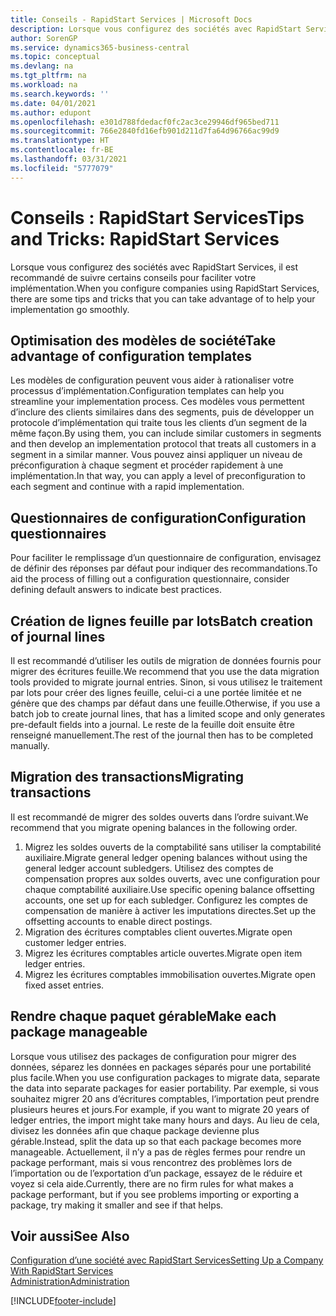 ```yaml
---
title: Conseils - RapidStart Services | Microsoft Docs
description: Lorsque vous configurez des sociétés avec RapidStart Services, il est recommandé de suivre certains conseils pour faciliter votre implémentation.
author: SorenGP
ms.service: dynamics365-business-central
ms.topic: conceptual
ms.devlang: na
ms.tgt_pltfrm: na
ms.workload: na
ms.search.keywords: ''
ms.date: 04/01/2021
ms.author: edupont
ms.openlocfilehash: e301d788fdedacf0fc2ac3ce29946df965bed711
ms.sourcegitcommit: 766e2840fd16efb901d211d7fa64d96766ac99d9
ms.translationtype: HT
ms.contentlocale: fr-BE
ms.lasthandoff: 03/31/2021
ms.locfileid: "5777079"
---
```

# <a name="tips-and-tricks-rapidstart-services"></a><span data-ttu-id="cdb75-103">Conseils : RapidStart Services</span><span class="sxs-lookup"><span data-stu-id="cdb75-103">Tips and Tricks: RapidStart Services</span></span>

<span data-ttu-id="cdb75-104">Lorsque vous configurez des sociétés avec RapidStart Services, il est recommandé de suivre certains conseils pour faciliter votre implémentation.</span><span class="sxs-lookup"><span data-stu-id="cdb75-104">When you configure companies using RapidStart Services, there are some tips and tricks that you can take advantage of to help your implementation go smoothly.</span></span>  

## <a name="take-advantage-of-configuration-templates"></a><span data-ttu-id="cdb75-105">Optimisation des modèles de société</span><span class="sxs-lookup"><span data-stu-id="cdb75-105">Take advantage of configuration templates</span></span>

<span data-ttu-id="cdb75-106">Les modèles de configuration peuvent vous aider à rationaliser votre processus d’implémentation.</span><span class="sxs-lookup"><span data-stu-id="cdb75-106">Configuration templates can help you streamline your implementation process.</span></span> <span data-ttu-id="cdb75-107">Ces modèles vous permettent d’inclure des clients similaires dans des segments, puis de développer un protocole d’implémentation qui traite tous les clients d’un segment de la même façon.</span><span class="sxs-lookup"><span data-stu-id="cdb75-107">By using them, you can include similar customers in segments and then develop an implementation protocol that treats all customers in a segment in a similar manner.</span></span> <span data-ttu-id="cdb75-108">Vous pouvez ainsi appliquer un niveau de préconfiguration à chaque segment et procéder rapidement à une implémentation.</span><span class="sxs-lookup"><span data-stu-id="cdb75-108">In that way, you can apply a level of preconfiguration to each segment and continue with a rapid implementation.</span></span>  

## <a name="configuration-questionnaires"></a><span data-ttu-id="cdb75-109">Questionnaires de configuration</span><span class="sxs-lookup"><span data-stu-id="cdb75-109">Configuration questionnaires</span></span>

<span data-ttu-id="cdb75-110">Pour faciliter le remplissage d’un questionnaire de configuration, envisagez de définir des réponses par défaut pour indiquer des recommandations.</span><span class="sxs-lookup"><span data-stu-id="cdb75-110">To aid the process of filling out a configuration questionnaire, consider defining default answers to indicate best practices.</span></span>  

## <a name="batch-creation-of-journal-lines"></a><span data-ttu-id="cdb75-111">Création de lignes feuille par lots</span><span class="sxs-lookup"><span data-stu-id="cdb75-111">Batch creation of journal lines</span></span>

<span data-ttu-id="cdb75-112">Il est recommandé d’utiliser les outils de migration de données fournis pour migrer des écritures feuille.</span><span class="sxs-lookup"><span data-stu-id="cdb75-112">We recommend that you use the data migration tools provided to migrate journal entries.</span></span> <span data-ttu-id="cdb75-113">Sinon, si vous utilisez le traitement par lots pour créer des lignes feuille, celui-ci a une portée limitée et ne génère que des champs par défaut dans une feuille.</span><span class="sxs-lookup"><span data-stu-id="cdb75-113">Otherwise, if you use a batch job to create journal lines, that has a limited scope and only generates pre-default fields into a journal.</span></span> <span data-ttu-id="cdb75-114">Le reste de la feuille doit ensuite être renseigné manuellement.</span><span class="sxs-lookup"><span data-stu-id="cdb75-114">The rest of the journal then has to be completed manually.</span></span>  

## <a name="migrating-transactions"></a><span data-ttu-id="cdb75-115">Migration des transactions</span><span class="sxs-lookup"><span data-stu-id="cdb75-115">Migrating transactions</span></span>

<span data-ttu-id="cdb75-116">Il est recommandé de migrer des soldes ouverts dans l’ordre suivant.</span><span class="sxs-lookup"><span data-stu-id="cdb75-116">We recommend that you migrate opening balances in the following order.</span></span> <!--Be aware that you cannot insert ledger entries directly. Instead you must use journals to post the journal lines-->

1. <span data-ttu-id="cdb75-117">Migrez les soldes ouverts de la comptabilité sans utiliser la comptabilité auxiliaire.</span><span class="sxs-lookup"><span data-stu-id="cdb75-117">Migrate general ledger opening balances without using the general ledger account subledgers.</span></span> <span data-ttu-id="cdb75-118">Utilisez des comptes de compensation propres aux soldes ouverts, avec une configuration pour chaque comptabilité auxiliaire.</span><span class="sxs-lookup"><span data-stu-id="cdb75-118">Use specific opening balance offsetting accounts, one set up for each subledger.</span></span> <span data-ttu-id="cdb75-119">Configurez les comptes de compensation de manière à activer les imputations directes.</span><span class="sxs-lookup"><span data-stu-id="cdb75-119">Set up the offsetting accounts to enable direct postings.</span></span>  
2. <span data-ttu-id="cdb75-120">Migration des écritures comptables client ouvertes.</span><span class="sxs-lookup"><span data-stu-id="cdb75-120">Migrate open customer ledger entries.</span></span>  <!--work on these-->
3. <span data-ttu-id="cdb75-121">Migrez les écritures comptables article ouvertes.</span><span class="sxs-lookup"><span data-stu-id="cdb75-121">Migrate open item ledger entries.</span></span>  
4. <span data-ttu-id="cdb75-122">Migrez les écritures comptables immobilisation ouvertes.</span><span class="sxs-lookup"><span data-stu-id="cdb75-122">Migrate open fixed asset entries.</span></span>  

## <a name="make-each-package-manageable"></a><span data-ttu-id="cdb75-123">Rendre chaque paquet gérable</span><span class="sxs-lookup"><span data-stu-id="cdb75-123">Make each package manageable</span></span>

<span data-ttu-id="cdb75-124">Lorsque vous utilisez des packages de configuration pour migrer des données, séparez les données en packages séparés pour une portabilité plus facile.</span><span class="sxs-lookup"><span data-stu-id="cdb75-124">When you use configuration packages to migrate data, separate the data into separate packages for easier portability.</span></span> <span data-ttu-id="cdb75-125">Par exemple, si vous souhaitez migrer 20 ans d’écritures comptables, l’importation peut prendre plusieurs heures et jours.</span><span class="sxs-lookup"><span data-stu-id="cdb75-125">For example, if you want to migrate 20 years of ledger entries, the import might take many hours and days.</span></span> <span data-ttu-id="cdb75-126">Au lieu de cela, divisez les données afin que chaque package devienne plus gérable.</span><span class="sxs-lookup"><span data-stu-id="cdb75-126">Instead, split the data up so that each package becomes more manageable.</span></span> <span data-ttu-id="cdb75-127">Actuellement, il n’y a pas de règles fermes pour rendre un package performant, mais si vous rencontrez des problèmes lors de l’importation ou de l’exportation d’un package, essayez de le réduire et voyez si cela aide.</span><span class="sxs-lookup"><span data-stu-id="cdb75-127">Currently, there are no firm rules for what makes a package performant, but if you see problems importing or exporting a package, try making it smaller and see if that helps.</span></span>  

## <a name="see-also"></a><span data-ttu-id="cdb75-128">Voir aussi</span><span class="sxs-lookup"><span data-stu-id="cdb75-128">See Also</span></span>

[<span data-ttu-id="cdb75-129">Configuration d’une société avec RapidStart Services</span><span class="sxs-lookup"><span data-stu-id="cdb75-129">Setting Up a Company With RapidStart Services</span></span>](admin-set-up-a-company-with-rapidstart.md)  
[<span data-ttu-id="cdb75-130">Administration</span><span class="sxs-lookup"><span data-stu-id="cdb75-130">Administration</span></span>](admin-setup-and-administration.md)  


[!INCLUDE[footer-include](includes/footer-banner.md)]
